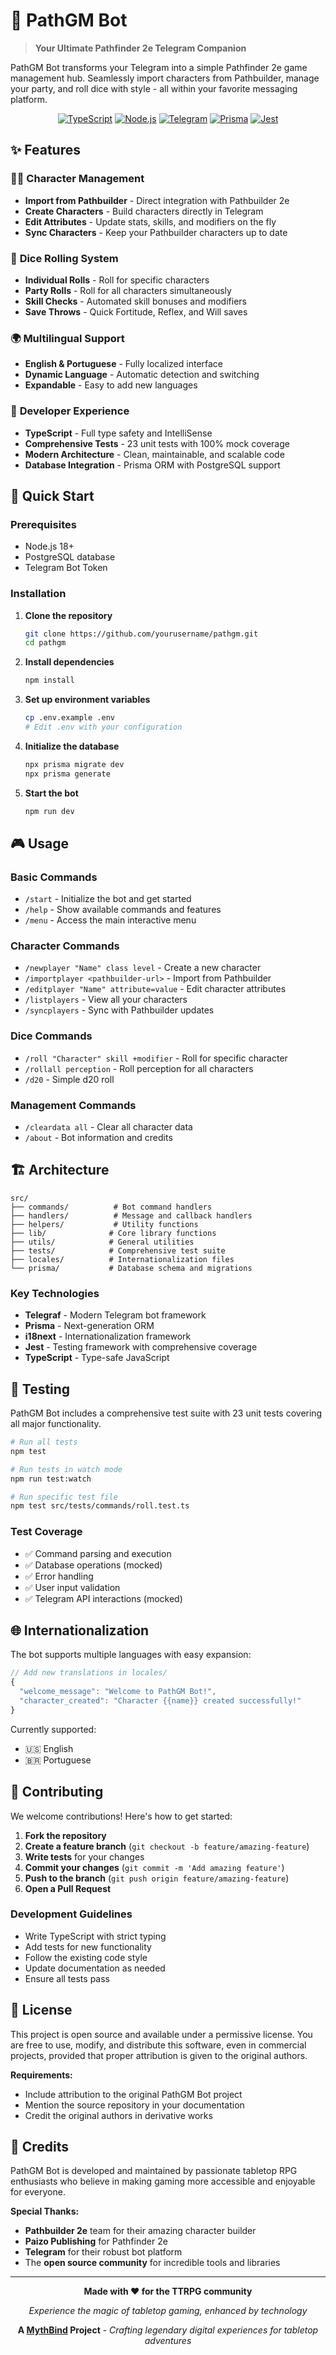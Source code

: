 # 🎲 PathGM Bot

> **Your Ultimate Pathfinder 2e Telegram Companion**

PathGM Bot transforms your Telegram into a simple Pathfinder 2e game management hub. Seamlessly import characters from Pathbuilder, manage your party, and roll dice with style - all within your favorite messaging platform.

<div align="center">

[![TypeScript](https://img.shields.io/badge/TypeScript-007ACC?style=for-the-badge&logo=typescript&logoColor=white)](https://www.typescriptlang.org/)
[![Node.js](https://img.shields.io/badge/Node.js-43853D?style=for-the-badge&logo=node.js&logoColor=white)](https://nodejs.org/)
[![Telegram](https://img.shields.io/badge/Telegram-2CA5E0?style=for-the-badge&logo=telegram&logoColor=white)](https://telegram.org/)
[![Prisma](https://img.shields.io/badge/Prisma-3982CE?style=for-the-badge&logo=Prisma&logoColor=white)](https://www.prisma.io/)
[![Jest](https://img.shields.io/badge/Jest-323330?style=for-the-badge&logo=Jest&logoColor=white)](https://jestjs.io/)

</div>

## ✨ Features

### 🧙‍♂️ **Character Management**
- **Import from Pathbuilder** - Direct integration with Pathbuilder 2e
- **Create Characters** - Build characters directly in Telegram
- **Edit Attributes** - Update stats, skills, and modifiers on the fly
- **Sync Characters** - Keep your Pathbuilder characters up to date

### 🎲 **Dice Rolling System**
- **Individual Rolls** - Roll for specific characters
- **Party Rolls** - Roll for all characters simultaneously
- **Skill Checks** - Automated skill bonuses and modifiers
- **Save Throws** - Quick Fortitude, Reflex, and Will saves

### 🌍 **Multilingual Support**
- **English & Portuguese** - Fully localized interface
- **Dynamic Language** - Automatic detection and switching
- **Expandable** - Easy to add new languages

### 🔧 **Developer Experience**
- **TypeScript** - Full type safety and IntelliSense
- **Comprehensive Tests** - 23 unit tests with 100% mock coverage
- **Modern Architecture** - Clean, maintainable, and scalable code
- **Database Integration** - Prisma ORM with PostgreSQL support

## 🚀 Quick Start

### Prerequisites
- Node.js 18+ 
- PostgreSQL database
- Telegram Bot Token

### Installation

1. **Clone the repository**
   ```bash
   git clone https://github.com/yourusername/pathgm.git
   cd pathgm
   ```

2. **Install dependencies**
   ```bash
   npm install
   ```

3. **Set up environment variables**
   ```bash
   cp .env.example .env
   # Edit .env with your configuration
   ```

4. **Initialize the database**
   ```bash
   npx prisma migrate dev
   npx prisma generate
   ```

5. **Start the bot**
   ```bash
   npm run dev
   ```

## 🎮 Usage

### Basic Commands

- `/start` - Initialize the bot and get started
- `/help` - Show available commands and features
- `/menu` - Access the main interactive menu

### Character Commands

- `/newplayer "Name" class level` - Create a new character
- `/importplayer <pathbuilder-url>` - Import from Pathbuilder
- `/editplayer "Name" attribute=value` - Edit character attributes
- `/listplayers` - View all your characters
- `/syncplayers` - Sync with Pathbuilder updates

### Dice Commands

- `/roll "Character" skill +modifier` - Roll for specific character
- `/rollall perception` - Roll perception for all characters
- `/d20` - Simple d20 roll

### Management Commands

- `/cleardata all` - Clear all character data
- `/about` - Bot information and credits

## 🏗️ Architecture

```
src/
├── commands/          # Bot command handlers
├── handlers/          # Message and callback handlers
├── helpers/           # Utility functions
├── lib/              # Core library functions
├── utils/            # General utilities
├── tests/            # Comprehensive test suite
├── locales/          # Internationalization files
└── prisma/           # Database schema and migrations
```

### Key Technologies

- **Telegraf** - Modern Telegram bot framework
- **Prisma** - Next-generation ORM
- **i18next** - Internationalization framework
- **Jest** - Testing framework with comprehensive coverage
- **TypeScript** - Type-safe JavaScript

## 🧪 Testing

PathGM Bot includes a comprehensive test suite with 23 unit tests covering all major functionality.

```bash
# Run all tests
npm test

# Run tests in watch mode
npm run test:watch

# Run specific test file
npm test src/tests/commands/roll.test.ts
```

### Test Coverage
- ✅ Command parsing and execution
- ✅ Database operations (mocked)
- ✅ Error handling
- ✅ User input validation
- ✅ Telegram API interactions (mocked)

## 🌐 Internationalization

The bot supports multiple languages with easy expansion:

```typescript
// Add new translations in locales/
{
  "welcome_message": "Welcome to PathGM Bot!",
  "character_created": "Character {{name}} created successfully!"
}
```

Currently supported:
- 🇺🇸 English
- 🇧🇷 Portuguese

## 🤝 Contributing

We welcome contributions! Here's how to get started:

1. **Fork the repository**
2. **Create a feature branch** (`git checkout -b feature/amazing-feature`)
3. **Write tests** for your changes
4. **Commit your changes** (`git commit -m 'Add amazing feature'`)
5. **Push to the branch** (`git push origin feature/amazing-feature`)
6. **Open a Pull Request**

### Development Guidelines

- Write TypeScript with strict typing
- Add tests for new functionality
- Follow the existing code style
- Update documentation as needed
- Ensure all tests pass

## 📝 License

This project is open source and available under a permissive license. You are free to use, modify, and distribute this software, even in commercial projects, provided that proper attribution is given to the original authors.

**Requirements:**
- Include attribution to the original PathGM Bot project
- Mention the source repository in your documentation
- Credit the original authors in derivative works

## 🙏 Credits

PathGM Bot is developed and maintained by passionate tabletop RPG enthusiasts who believe in making gaming more accessible and enjoyable for everyone.

**Special Thanks:**
- **Pathbuilder 2e** team for their amazing character builder
- **Paizo Publishing** for Pathfinder 2e
- **Telegram** for their robust bot platform
- The **open source community** for incredible tools and libraries

---

<div align="center">

**Made with ❤️ for the TTRPG community**

*Experience the magic of tabletop gaming, enhanced by technology*

**A [MythBind](https://mythbind.com) Project** - *Crafting legendary digital experiences for tabletop adventures*

</div>